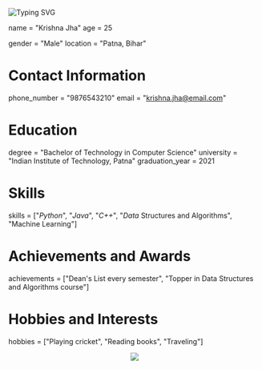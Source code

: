 ![Typing SVG](https://readme-typing-svg.herokuapp.com/?lines=🥀𝐖𝐄𝐋𝐂𝐎𝐌𝐄+𝐓𝐎+𝐌𝐘+𝐏𝐑𝐎𝐅𝐈𝐋𝐄🥀)

name = "Krishna Jha"
age = 25

gender = "Male"
location = "Patna, Bihar"

# Contact Information
phone_number = "9876543210"
email = "krishna.jha@email.com"

# Education
degree = "Bachelor of Technology in Computer Science"
university = "Indian Institute of Technology, Patna"
graduation_year = 2021

# Skills
skills = ["*Python*", "*Java*", "*C++*", "*Data* Structures and Algorithms", "Machine Learning"]

# Achievements and Awards
achievements = ["Dean's List every semester", "Topper in Data Structures and Algorithms course"]

# Hobbies and Interests
hobbies = ["Playing cricket", "Reading books", "Traveling"]

<p align="center">
  <a href="https://telegram.me/ab_krishna_uff"><img src="https://user-images.githubusercontent.com/77770753/117139498-f081c400-adc9-11eb-9aaf-f895a54ecc67.gif"></a>

